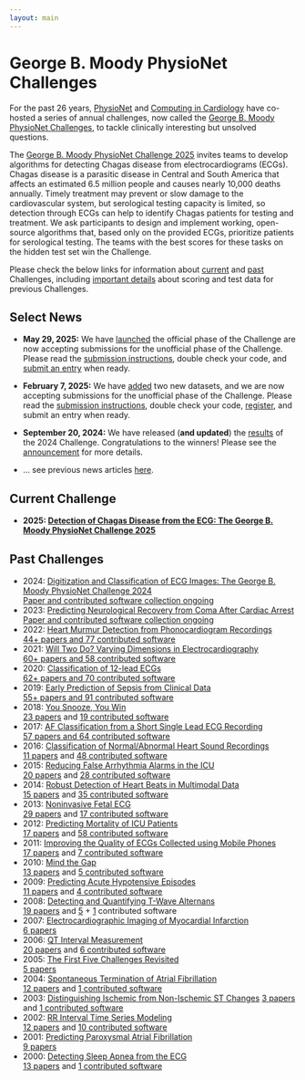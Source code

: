 ```yaml
---
layout: main
---
```


# George B. Moody PhysioNet Challenges

For the past 26 years, [PhysioNet](https://physionet.org) and [Computing in Cardiology](http://www.cinc.org/) have co-hosted a series of annual challenges, now called the [George B. Moody PhysioNet Challenges](about), to tackle clinically interesting but unsolved questions.

The [George B. Moody PhysioNet Challenge 2025](2025) invites teams to develop algorithms for detecting Chagas disease from electrocardiograms (ECGs). Chagas disease is a parasitic disease in Central and South America that affects an estimated 6.5 million people and causes nearly 10,000 deaths annually. Timely treatment may prevent or slow damage to the cardiovascular system, but serological testing capacity is limited, so detection through ECGs can help to identify Chagas patients for testing and treatment. We ask participants to design and implement working, open-source algorithms that, based only on the provided ECGs, prioritize patients for serological testing. The teams with the best scores for these tasks on the hidden test set win the Challenge.

Please check the below links for information about [current](#current) and [past](#past) Challenges, including [important details](faq) about scoring and test data for previous Challenges.

## <a name="news"></a> Select News

- <a name="2025.05.29"></a>__May 29, 2025:__ We have [launched](https://groups.google.com/g/physionet-challenges/) the official phase of the Challenge are now accepting submissions for the unofficial phase of the Challenge. Please read the [submission instructions](2025/submissions), double check your code, and [submit an entry](https://forms.gle/taMDUtYjKpV96ykJ8) when ready.

- <a name="2025.02.07"></a>__February 7, 2025:__ We have [added](https://groups.google.com/g/physionet-challenges/c/xrGttD6UmjM) two new datasets, and we are now accepting submissions for the unofficial phase of the Challenge. Please read the [submission instructions](2025/submissions), double check your code, [register](https://forms.gle/dJQzeWsXNVgM2URY9), and submit an entry when ready.

- <a name="2024.09.20"></a>__September 20, 2024:__ We have released (__and updated__) the [results](2024/results) of the 2024 Challenge. Congratulations to the winners! Please see the [announcement](https://groups.google.com/g/physionet-challenges/c/bEjPLIMagRk) for more details.

- ... see previous news articles [here](news).

## <a name="current"></a> Current Challenge

- __2025: [Detection of Chagas Disease from the ECG: The George B. Moody PhysioNet Challenge 2025](2025)__

## <a name="past"></a> Past Challenges

- 2024: [Digitization and Classification of ECG Images: The George B. Moody PhysioNet Challenge 2024](2024)  
 [Paper and contributed software collection ongoing](2024/results)
- 2023: [Predicting Neurological Recovery from Coma After Cardiac Arrest](2023)  
 [Paper and contributed software collection ongoing](2023/results)
- 2022: [Heart Murmur Detection from Phonocardiogram Recordings](2022)  
 [44+ papers and 77 contributed software](2022/results) 
- 2021: [Will Two Do? Varying Dimensions in Electrocardiography](2021)  
 [60+ papers and 58 contributed software](2021/results)
- 2020: [Classification of 12-lead ECGs](2020)  
  [62+ papers and 70 contributed software](2020/results)
- 2019: [Early Prediction of Sepsis from Clinical Data](2019)  
 [55+ papers and 91 contributed software](2019/results)
- 2018: [You Snooze, You Win](2018)  
 [23 papers](/2018/papers/) and [19 contributed software](https://physionet.org/static/published-projects/challenge-2018/1.0.0/sources/)
- 2017: [AF Classification from a Short Single Lead ECG Recording](2017)  
  [57 papers and 64 contributed software](2017/results#challenge-results)
- 2016: [Classification of Normal/Abnormal Heart Sound Recordings](2016)  
 [11 papers](2016/papers) and [48 contributed software](2016#sources)
- 2015: [Reducing False Arrhythmia Alarms in the ICU](2015)  
 [20 papers](2015/papers) and [28 contributed software](2015#challenge-results)
- 2014: [Robust Detection of Heart Beats in Multimodal Data](2014)  
 [15 papers](2014/papers) and [35 contributed software](https://archive.physionet.org/challenge/2014/sources/)
- 2013: [Noninvasive Fetal ECG](2013)  
 [29 papers](2013/papers) and [17 contributed software](https://archive.physionet.org/challenge/2013/sources/)
- 2012: [Predicting Mortality of ICU Patients](2012)  
 [17 papers](2012/papers) and [58 contributed software](https://archive.physionet.org/challenge/2012/sources/)
- 2011: [Improving the Quality of ECGs Collected using Mobile Phones](2011)  
 [17 papers](2011#papers) and [7 contributed software](https://archive.physionet.org/challenge/2011/sources/)
- 2010: [Mind the Gap](2010)  
 [13 papers](2010#papers) and [5 contributed software](https://archive.physionet.org/challenge/2010/sources/)
- 2009: [Predicting Acute Hypotensive Episodes](2009)  
 [11 papers](2009#papers) and [4 contributed software](https://physionet.org/static/published-projects/challenge-2009/1.0.0/sources/)
- 2008: [Detecting and Quantifying T-Wave Alternans](2008)  
 [19 papers](2008#papers) and [5](https://physionet.org/static/published-projects/challenge-2008/1.0.0/sources/) + [1](https://archive.physionet.org/physiotools/TWAnalyser/)  contributed software
- 2007: [Electrocardiographic Imaging of Myocardial Infarction](2007)  
 [6 papers](2007/papers/)
- 2006: [QT Interval Measurement](2006)  
 [20 papers](2006/papers/) and [6 contributed software](https://archive.physionet.org/challenge/2006/sources/)
- 2005: [The First Five Challenges Revisited](2005)  
 [5 papers](2005#papers)
- 2004: [Spontaneous Termination of Atrial Fibrillation](2004)  
[12 papers](2004#papers) and [1 contributed software](https://physionet.org/files/challenge-2004/1.0.0/cantini-src/)
- 2003: [Distinguishing Ischemic from Non-Ischemic ST Changes](2003) 
 [3 papers](2003#papers) and [1 contributed software](https://archive.physionet.org/challenge/2003/code/)
- 2002: [RR Interval Time Series Modeling](2002/)  
 [12 papers](2002#papers) and [10 contributed software](https://archive.physionet.org/challenge/2002/generators/)
- 2001: [Predicting Paroxysmal Atrial Fibrillation](2001/)  
 [9 papers](2001#papers)
- 2000: [Detecting Sleep Apnea from the ECG](2000/)  
 [13 papers](2000#papers) and [1 contributed software](https://archive.physionet.org/physiotools/apdet/)
